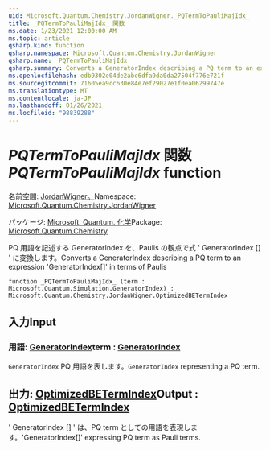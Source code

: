 ```yaml
---
uid: Microsoft.Quantum.Chemistry.JordanWigner._PQTermToPauliMajIdx_
title: _PQTermToPauliMajIdx_ 関数
ms.date: 1/23/2021 12:00:00 AM
ms.topic: article
qsharp.kind: function
qsharp.namespace: Microsoft.Quantum.Chemistry.JordanWigner
qsharp.name: _PQTermToPauliMajIdx_
qsharp.summary: Converts a GeneratorIndex describing a PQ term to an expression 'GeneratorIndex[]' in terms of Paulis
ms.openlocfilehash: edb9302e04de2abc6dfa9da0da27504f776e721f
ms.sourcegitcommit: 71605ea9cc630e84e7ef29027e1f0ea06299747e
ms.translationtype: MT
ms.contentlocale: ja-JP
ms.lasthandoff: 01/26/2021
ms.locfileid: "98839288"
---
```

# <a name="_pqtermtopaulimajidx_-function"></a><span data-ttu-id="f6c04-102">_PQTermToPauliMajIdx_ 関数</span><span class="sxs-lookup"><span data-stu-id="f6c04-102">_PQTermToPauliMajIdx_ function</span></span>

<span data-ttu-id="f6c04-103">名前空間: [JordanWigner。](xref:Microsoft.Quantum.Chemistry.JordanWigner)</span><span class="sxs-lookup"><span data-stu-id="f6c04-103">Namespace: [Microsoft.Quantum.Chemistry.JordanWigner](xref:Microsoft.Quantum.Chemistry.JordanWigner)</span></span>

<span data-ttu-id="f6c04-104">パッケージ: [Microsoft. Quantum. 化学](https://nuget.org/packages/Microsoft.Quantum.Chemistry)</span><span class="sxs-lookup"><span data-stu-id="f6c04-104">Package: [Microsoft.Quantum.Chemistry](https://nuget.org/packages/Microsoft.Quantum.Chemistry)</span></span>


<span data-ttu-id="f6c04-105">PQ 用語を記述する GeneratorIndex を、Paulis の観点で式 ' GeneratorIndex [] ' に変換します。</span><span class="sxs-lookup"><span data-stu-id="f6c04-105">Converts a GeneratorIndex describing a PQ term to an expression 'GeneratorIndex[]' in terms of Paulis</span></span>

```qsharp
function _PQTermToPauliMajIdx_ (term : Microsoft.Quantum.Simulation.GeneratorIndex) : Microsoft.Quantum.Chemistry.JordanWigner.OptimizedBETermIndex
```


## <a name="input"></a><span data-ttu-id="f6c04-106">入力</span><span class="sxs-lookup"><span data-stu-id="f6c04-106">Input</span></span>

### <a name="term--generatorindex"></a><span data-ttu-id="f6c04-107">用語: [GeneratorIndex](xref:Microsoft.Quantum.Simulation.GeneratorIndex)</span><span class="sxs-lookup"><span data-stu-id="f6c04-107">term : [GeneratorIndex](xref:Microsoft.Quantum.Simulation.GeneratorIndex)</span></span>

<span data-ttu-id="f6c04-108">`GeneratorIndex` PQ 用語を表します。</span><span class="sxs-lookup"><span data-stu-id="f6c04-108">`GeneratorIndex` representing a PQ term.</span></span>



## <a name="output--optimizedbetermindex"></a><span data-ttu-id="f6c04-109">出力: [OptimizedBETermIndex](xref:Microsoft.Quantum.Chemistry.JordanWigner.OptimizedBETermIndex)</span><span class="sxs-lookup"><span data-stu-id="f6c04-109">Output : [OptimizedBETermIndex](xref:Microsoft.Quantum.Chemistry.JordanWigner.OptimizedBETermIndex)</span></span>

<span data-ttu-id="f6c04-110">' GeneratorIndex [] ' は、PQ term としての用語を表現します。</span><span class="sxs-lookup"><span data-stu-id="f6c04-110">'GeneratorIndex[]' expressing PQ term as Pauli terms.</span></span>